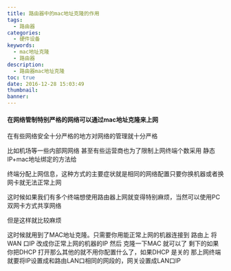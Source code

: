 ```yaml
---
title: 路由器中的mac地址克隆的作用
tags:
  - 路由器
categories:
  - 硬件设备
keywords:
  - mac地址克隆
  - 路由器
description:
  - 路由器mac地址克隆
toc: true
date: 2016-12-28 15:03:49
thumbnail:
banner:
---
```



#### 在网络管制特别严格的网络可以通过mac地址克隆来上网
在有些网络安全十分严格的地方对网络的管理就十分严格

比如机场等一些内部网网络 甚至有些运营商也为了限制上网终端个数采用  静态IP+mac地址绑定的方法给

终端分配上网信息，这种方式的主要症状就是相同的网络配置只要你换机器或者换网卡就无法正常上网

这时候如果我们有多个终端想使用路由器上网就变得特别麻烦，当然可以使用PC双网卡方式共享网络

但是这样就比较麻烦

这时候就用到了MAC地址克隆。只需要你用能正常上网的机器连接到 路由上  将  WAN 口IP 改成你正常上网的机器的IP 然后 克隆一下MAC  就可以了  剩下的如果你把DHCP 打开那么其他的就不用你配置什么了，如果DHCP 是关的 那上网终端就要将IP设置成和路由LAN口相同的网段的，网关设置成LAN口IP
